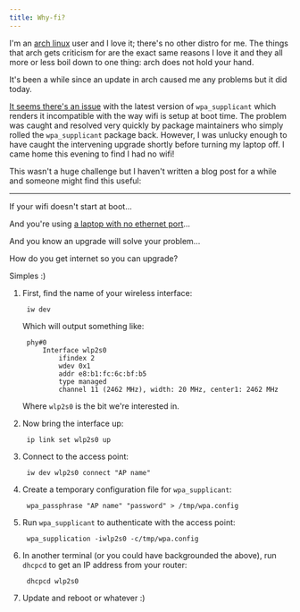 ```yaml
---
title: Why-fi?
---
```


I'm an [arch linux](http://archlinux.org) user and I love it; there's no other distro for me. The things that arch gets criticism for are the exact same reasons I love it and they all more or less boil down to one thing: arch does not hold your hand.

It's been a while since an update in arch caused me any problems but it did today.

[It seems there's an issue](https://bbs.archlinux.org/viewtopic.php?id=196584) with the latest version of `wpa_supplicant` which renders it incompatible with the way wifi is setup at boot time. The problem was caught and resolved very quickly by package maintainers who simply rolled the `wpa_supplicant` package back. However, I was unlucky enough to have caught the intervening upgrade shortly before turning my laptop off. I came home this evening to find I had no wifi!

This wasn't a huge challenge but I haven't written a blog post for a while and someone might find this useful:

---

If your wifi doesn't start at boot...

And you're using [a laptop with no ethernet port](https://www.dell.com/en-us/shop/cty/xps-13-9333/spd/xps-13-9333)...

And you know an upgrade will solve your problem...

How do you get internet so you can upgrade?

Simples :)

1. First, find the name of your wireless interface:

        iw dev

    Which will output something like:

        phy#0
            Interface wlp2s0
                ifindex 2
                wdev 0x1
                addr e8:b1:fc:6c:bf:b5
                type managed
                channel 11 (2462 MHz), width: 20 MHz, center1: 2462 MHz

    Where `wlp2s0` is the bit we're interested in.

2. Now bring the interface up:

        ip link set wlp2s0 up

3. Connect to the access point:

        iw dev wlp2s0 connect "AP name"

4. Create a temporary configuration file for `wpa_supplicant`:

        wpa_passphrase "AP name" "password" > /tmp/wpa.config

5. Run `wpa_supplicant` to authenticate with the access point:

        wpa_supplication -iwlp2s0 -c/tmp/wpa.config

6. In another terminal (or you could have backgrounded the above), run `dhcpcd` to get an IP address from your router:

        dhcpcd wlp2s0

7. Update and reboot or whatever :)
